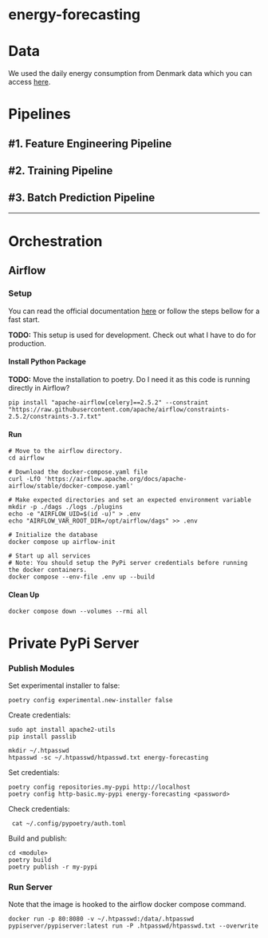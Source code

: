# energy-forecasting

# Data
We used the daily energy consumption from Denmark data which you can access [here](https://www.energidataservice.dk/tso-electricity/ConsumptionDE35Hour).


# Pipelines 
## #1. Feature Engineering Pipeline

## #2. Training Pipeline

## #3. Batch Prediction Pipeline

-----

# Orchestration

## Airflow

### Setup
You can read the official documentation [here](https://airflow.apache.org/docs/apache-airflow/stable/howto/docker-compose/index.html) or follow the steps bellow for a fast start.

**TODO:** This setup is used for development. Check out what I have to do for production.

#### Install Python Package
**TODO:** Move the installation to poetry. Do I need it as this code is running directly in Airflow?
```shell
pip install "apache-airflow[celery]==2.5.2" --constraint "https://raw.githubusercontent.com/apache/airflow/constraints-2.5.2/constraints-3.7.txt"
```

#### Run
```shell
# Move to the airflow directory.
cd airflow

# Download the docker-compose.yaml file
curl -LfO 'https://airflow.apache.org/docs/apache-airflow/stable/docker-compose.yaml'

# Make expected directories and set an expected environment variable
mkdir -p ./dags ./logs ./plugins
echo -e "AIRFLOW_UID=$(id -u)" > .env
echo "AIRFLOW_VAR_ROOT_DIR=/opt/airflow/dags" >> .env

# Initialize the database
docker compose up airflow-init

# Start up all services
# Note: You should setup the PyPi server credentials before running the docker containers.
docker compose --env-file .env up --build 
```

#### Clean Up
```shell
docker compose down --volumes --rmi all
```



# Private PyPi Server

### Publish Modules
Set experimental installer to false:
```shell
poetry config experimental.new-installer false
```
Create credentials:
```shell
sudo apt install apache2-utils
pip install passlib

mkdir ~/.htpasswd
htpasswd -sc ~/.htpasswd/htpasswd.txt energy-forecasting
```
Set credentials:
```shell
poetry config repositories.my-pypi http://localhost
poetry config http-basic.my-pypi energy-forecasting <password>
```
Check credentials:
```shell
 cat ~/.config/pypoetry/auth.toml
```
Build and publish:
```shell
cd <module>
poetry build
poetry publish -r my-pypi
```

### Run Server
Note that the image is hooked to the airflow docker compose command.
```shell
docker run -p 80:8080 -v ~/.htpasswd:/data/.htpasswd pypiserver/pypiserver:latest run -P .htpasswd/htpasswd.txt --overwrite
```